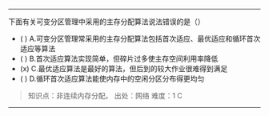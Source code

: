 ---
下面有关可变分区管理中采用的主存分配算法说法错误的是（）
- ( ) A.可变分区管理常采用的主存分配算法包括首次适应、最优适应和循环首次适应等算法 
- ( ) B.首次适应算法实现简单，但碎片过多使主存空间利用率降低
- (x) C.最优适应算法是最好的算法，但后到的较大作业很难得到满足 
- ( ) D.循环首次适应算法能使内存中的空闲分区分布得更均匀

> 知识点：非连续内存分配。
> 出处：网络
> 难度：1
> C

---